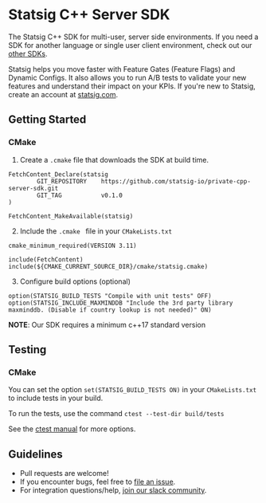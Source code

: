 # Statsig C++ Server SDK

The Statsig C++ SDK for multi-user, server side environments. If you need a SDK for another language or single user client environment, check out our [other SDKs](https://docs.statsig.com/#sdks).

Statsig helps you move faster with Feature Gates (Feature Flags) and Dynamic Configs. It also allows you to run A/B tests to validate your new features and understand their impact on your KPIs. If you're new to Statsig, create an account at [statsig.com](https://www.statsig.com).

## Getting Started

### __CMake__
1. Create a `.cmake` file that downloads the SDK at build time.
```
FetchContent_Declare(statsig
        GIT_REPOSITORY    https://github.com/statsig-io/private-cpp-server-sdk.git
        GIT_TAG           v0.1.0
)

FetchContent_MakeAvailable(statsig)
```
2. Include the `.cmake ` file in your `CMakeLists.txt`
```
cmake_minimum_required(VERSION 3.11)

include(FetchContent)
include(${CMAKE_CURRENT_SOURCE_DIR}/cmake/statsig.cmake)
```
3. Configure build options (optional)
```
option(STATSIG_BUILD_TESTS "Compile with unit tests" OFF)
option(STATSIG_INCLUDE_MAXMINDDB "Include the 3rd party library maxminddb. (Disable if country lookup is not needed)" ON)
```

__NOTE__: Our SDK requires a minimum c++17 standard version

## Testing

### __CMake__
You can set the option `set(STATSIG_BUILD_TESTS ON)` in your `CMakeLists.txt` to include tests in your build. 

To run the tests, use the command `ctest --test-dir build/tests`

See the [ctest manual](https://cmake.org/cmake/help/latest/manual/ctest.1.html) for more options.

## Guidelines

- Pull requests are welcome! 
- If you encounter bugs, feel free to [file an issue](https://github.com/statsig-io/cpp-server-sdk/issues).
- For integration questions/help, [join our slack community](https://join.slack.com/t/statsigcommunity/shared_invite/zt-pbp005hg-VFQOutZhMw5Vu9eWvCro9g).
